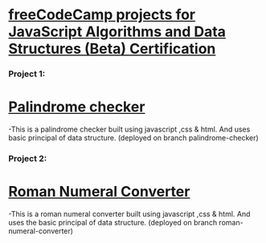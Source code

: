 # <a href = "https://www.freecodecamp.org/learn/javascript-algorithms-and-data-structures-v8/"> freeCodeCamp projects for JavaScript Algorithms and Data Structures (Beta) Certification </a>

### Project 1:
# [Palindrome checker](https://palindromechecker-app.netlify.app/)

-This is a palindrome checker built using javascript ,css & html. And uses basic principal of data structure.
(deployed on branch palindrome-checker)

### Project 2:
# [Roman Numeral Converter](https://roman-numeral-converter-app.netlify.app/)

-This is a roman numeral converter built using javascript ,css & html. And uses the basic principal of data structure.
(deployed on branch roman-numeral-converter)
